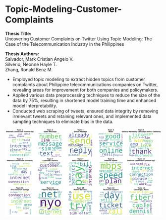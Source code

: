 # Topic-Modeling-Customer-Complaints

**Thesis Title:**
<br>
Uncovering Customer Complaints on Twitter Using Topic Modeling: The Case of the Telecommunication Industry in the Philippines

**Thesis Authors:**
<br>
Salvador, Mark Cristian Angelo V.
<br>
Silverio, Neonne Hayle T.
<br>
Zhang, Ronald Benz M.

- Employed topic modeling to extract hidden topics from customer complaints about Philippine telecommunications companies on Twitter, revealing areas for improvement for both companies and policymakers.
- Applied various data preprocessing techniques to reduce the size of the data by 75%, resulting in shortened model training time and enhanced model interpretability.
- Conducted web scraping of tweets, ensured data integrity by removing irrelevant tweets and retaining relevant ones, and implemented data sampling techniques to eliminate bias in the data.

![](https://github.com/Zay-Ben/Topic-Modeling-Customer-Complaints/blob/main/figures/Word%20Clouds.png)
